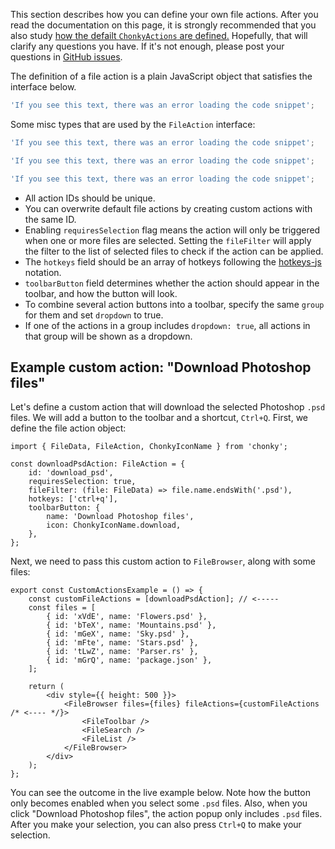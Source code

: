 This section describes how you can define your own file actions. After you read the
documentation on this page, it is strongly recommended that you also study
[how the defailt `ChonkyActions` are defined.](https://github.com/TimboKZ/Chonky/blob/1.x/src/util/file-actions-definitions.ts)
Hopefully, that will clarify any questions you have. If it's not enough, please
post your questions in [GitHub issues](https://github.com/TimboKZ/Chonky/issues).

The definition of a file action is a plain JavaScript object that satisfies the
interface below.

```ts { "file": "<src>/types/file-actions.types.ts", "symbol": "FileAction" }
'If you see this text, there was an error loading the code snippet';
```

Some misc types that are used by the `FileAction` interface:

```ts { "file": "<src>/types/files.types.ts", "symbol": "FileFilter" }
'If you see this text, there was an error loading the code snippet';
```

```ts { "file": "<src>/types/sort.types.ts", "symbol": "FileSortKeySelector" }
'If you see this text, there was an error loading the code snippet';
```

```ts { "file": "<src>/types/file-actions.types.ts", "symbol": "ToolbarButtonData" }
'If you see this text, there was an error loading the code snippet';
```

-   All action IDs should be unique.
-   You can overwrite default file actions by creating custom actions with the same ID.
-   Enabling `requiresSelection` flag means the action will only be triggered when
    one or more files are selected. Setting the `fileFilter` will apply the filter to
    the list of selected files to check if the action can be applied.
-   The `hotkeys` field should be an array of hotkeys following the
    [hotkeys-js](https://github.com/TimboKZ/Chonky/blob/1.x/src/util/file-actions-definitions.ts)
    notation.
-   `toolbarButton` field determines whether the action should appear in the toolbar,
    and how the button will look.
-   To combine several action buttons into a toolbar, specify the same `group` for
    them and set `dropdown` to true.
-   If one of the actions in a group includes `dropdown: true`, all actions in that
    group will be shown as a dropdown.

## Example custom action: "Download Photoshop files"

Let's define a custom action that will download the selected Photoshop `.psd` files.
We will add a button to the toolbar and a shortcut, `Ctrl+Q`. First, we define the
file action object:

```tsx
import { FileData, FileAction, ChonkyIconName } from 'chonky';

const downloadPsdAction: FileAction = {
    id: 'download_psd',
    requiresSelection: true,
    fileFilter: (file: FileData) => file.name.endsWith('.psd'),
    hotkeys: ['ctrl+q'],
    toolbarButton: {
        name: 'Download Photoshop files',
        icon: ChonkyIconName.download,
    },
};
```

Next, we need to pass this custom action to `FileBrowser`, along with some files:

```tsx
export const CustomActionsExample = () => {
    const customFileActions = [downloadPsdAction]; // <-----
    const files = [
        { id: 'xVdE', name: 'Flowers.psd' },
        { id: 'bTeX', name: 'Mountains.psd' },
        { id: 'mGeX', name: 'Sky.psd' },
        { id: 'mFte', name: 'Stars.psd' },
        { id: 'tLwZ', name: 'Parser.rs' },
        { id: 'mGrQ', name: 'package.json' },
    ];

    return (
        <div style={{ height: 500 }}>
            <FileBrowser files={files} fileActions={customFileActions /* <---- */}>
                <FileToolbar />
                <FileSearch />
                <FileList />
            </FileBrowser>
        </div>
    );
};
```

You can see the outcome in the live example below. Note how the button only becomes
enabled when you select some `.psd` files. Also, when you click "Download Photoshop
files", the action popup only includes `.psd` files. After you make your selection,
you can also press `Ctrl+Q` to make your selection.
